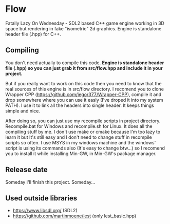# Flow
Fatally Lazy On Wednesday - SDL2 based C++ game engine working in 3D space but rendering in fake "isometric" 2d graphics. Engine is standalone header file (.hpp) for C++.

## Compiling
You don't need actually to compile this code. **Engine is standalone header file (.hpp) so you can just grab it from src/flow.hpp and include it in your project.**

But if you really want to work on this code then you need to know that the real sources of this engine is in src/flow directory. I recomend you to clone Wrapper CPP (https://github.com/jegor377/Wrapper-CPP), compile it and drop somewhere where you can use it easly (I've droped it into my system PATH). I use it to link all the headers into single header. It keeps things simple and nice.

After doing so, you can just use my recompile scripts in project directory. Recompile.bat for Windows and recompile.sh for Linux. It does all the compiling stuff by me. I don't use make or cmake because I'm too lazy to learn it but It's still easy and I don't need to change stuff in recompile scripts so often. I use MSYS in my windows machine and the windows' script is using its commands also (It's easy to change btw...) so I recomend you to install it while installing Min-GW, in Min-GW's package manager.

## Release date
Someday I'll finish this project. Someday...

## Used outside libraries
* https://www.libsdl.org/ (SDL2)
* https://github.com/martinmoene/lest (only lest_basic.hpp)

